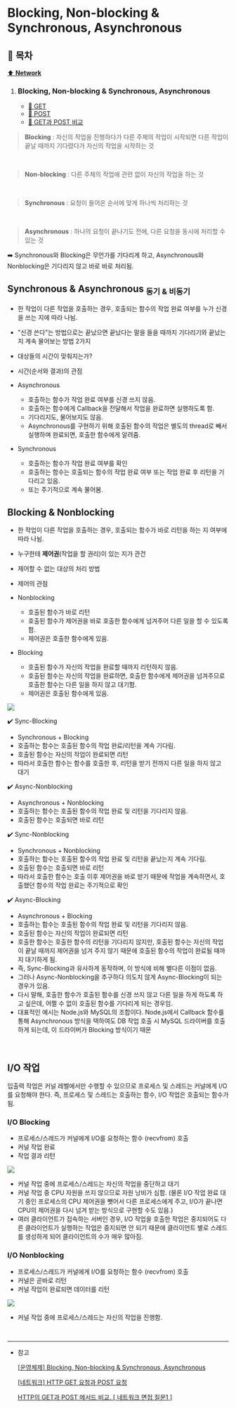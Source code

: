 # Blocking, Non-blocking & Synchronous, Asynchronous

## :bookmark_tabs: 목차

[:arrow_up: **Network**](../README.md)

1. ### Blocking, Non-blocking & Synchronous, Asynchronous
   - [:page_facing_up: GET](#get-요청)
   - [:page_facing_up: POST](#post-요청)
   - [:page_facing_up: GET과 POST 비교](#get과-post-비교)


> **Blocking** : 자신의 작업을 진행하다가 다른 주체의 작업이 시작되면 다른 작업이 끝날 때까지 기다렸다가 자신의 작업을 시작하는 것
</br>

> **Non-blocking** : 다른 주체의 작업에 관련 없이 자신의 작업을 하는 것
</br>

> **Synchronous** : 요청이 들어온 순서에 맞게 하나씩 처리하는 것
</br>

> **Asynchronous** : 하나의 요청이 끝나기도 전에, 다른 요청을 동시에 처리할 수 있는 것

➡️ Synchronous와 Blocking은 무언가를 기다리게 하고, Asynchronous와 Nonblocking은 기다리지 않고 바로 바로 처리됨.

## Synchronous & Asynchronous <sub>동기 & 비동기</sub>

- 한 작업이 다른 작업을 호출하는 경우, 호출되는 함수의 작업 완료 여부를 누가 신경을 쓰는 지에 따라 나뉨.
- "신경 쓴다"는 방법으로는 끝났으면 끝났다는 말을 들을 때까지 기다리기와 끝났는지 계속 물어보는 방법 2가지
- 대상들의 시간이 맞춰지는가?
- 시간(순서와 결과)의 관점

- Asynchronous
    - 호출하는 함수가 작업 완료 여부를 신경 쓰지 않음.
    - 호출하는 함수에게 Callback을 전달해서 작업을 완료하면 실행하도록 함.
    - 기다리지도, 물어보지도 않음.
    - Asynchronous를 구현하기 위해 호출된 함수의 작업은 별도의 thread로 빼서 실행하며 완료되면, 호출한 함수에게 알려줌.

- Synchronous
    - 호출하는 함수가 작업 완료 여부를 확인
    - 호출하는 함수는 호출되는 함수의 작업 완료 여부 또는 작업 완료 후 리턴을 기다리고 있음.
    - 또는 주기적으로 계속 물어봄.

## Blocking & Nonblocking

- 한 작업이 다른 작업을 호출하는 경우, 호출되는 함수가 바로 리턴을 하는 지 여부에 따라 나뉨.
- 누구한테 **제어권**(작업을 할 권리)이 있는 지가 관건
- 제어할 수 없는 대상의 처리 방법
- 제어의 관점

- Nonblocking
    - 호출된 함수가 바로 리턴
    - 호출된 함수가 제어권을 바로 호출한 함수에게 넘겨주어 다른 일을 할 수 있도록 함.
    - 제어권은 호출한 함수에게 있음.
- Blocking
    - 호출된 함수가 자신의 작업을 완료할 때까지 리턴하지 않음.
    - 호출된 함수는 자신의 작업을 완료하면, 호출한 함수에게 제어권을 넘겨주므로 호출한 함수는 다른 일을 하지 않고 대기함.
    - 제어권은 호출된 함수에게 있음.


<img src="../img/blocking_nonblocking_sync_async.png">


✔️ Sync-Blocking

- Synchronous + Blocking
- 호출하는 함수는 호출된 함수의 작업 완료/리턴을 계속 기다림.
- 호출된 함수는 자신의 작업이 완료되면 리턴
- 따라서 호출한 함수는 함수를 호출한 후, 리턴을 받기 전까지 다른 일을 하지 않고 대기

✔️ Async-Nonblocking

- Asynchronous + Nonblocking
- 호출하는 함수는 호출된 함수의 작업 완료 및 리턴을 기다리지 않음.
- 호출된 함수는 호출되면 바로 리턴


✔️ Sync-Nonblocking

- Synchronous + Nonblocking
- 호출하는 함수는 호출된 함수의 작업 완료 및 리턴을 끝났는지 계속 기다림.
- 호출된 함수는 호출되면 바로 리턴
- 따라서 호출한 함수는 호출 이후 제어권을 바로 받기 때문에 작업을 계속하면서, 호출했던 함수의 작업 완료는 주기적으로 확인


✔️ Async-Blocking

- Asynchronous + Blocking
- 호출하는 함수는 호출된 함수의 작업 완료 및 리턴을 기다리지 않음.
- 호출된 함수는 자신의 작업이 완료되면 리턴
- 호출한 함수는 호출한 함수의 리턴을 기다리지 않지만, 호출된 함수는 자신의 작업이 끝날 때까지 제어권을 넘겨 주지 않기 때문에 호출된 함수의 작업이 완료될 때까지 대기하게 됨.
- 즉, Sync-Blocking과 유사하게 동작하며, 이 방식에 비해 별다른 이점이 없음.
- 그러나 Async-Nonblocking을 추구하다 의도치 않게 Async-Blocking이 되는 경우가 있음. 
- 다시 말해, 호출한 함수가 호출된 함수를 신경 쓰지 않고 다른 일을 하게 하도록 하고 싶은데, 어쩔 수 없이 호출된 함수를 기다리게 되는 경우임.
- 대표적인 예시는 Node.js와 MySQL의 조합이다. Node.js에서 Callback 함수를 통해 Asynchronous 방식을 택하여도 DB 작업 호출 시 MySQL 드라이버를 호출하게 되는데, 이 드라이버가 Blocking 방식이기 때문

</br>



## I/O 작업

입출력 작업은 커널 레벨에서만 수행할 수 있으므로 프로세스 및 스레드는 커널에게 I/O를 요청해야 한다. 즉, 프로세스 및 스레드는 호출하는 함수, I/O 작업은 호출되는 함수가 됨.

### I/O Blocking

- 프로세스/스레드가 커널에게 I/O를 요청하는 함수 (recvfrom) 호출
- 커널 작업 완료
- 작업 결과 리턴

<img src="../img/blocking_io.png">

- 커널 작업 중에 프로세스/스레드는 자신의 작업을 중단하고 대기
- 커널 작업 중 CPU 자원을 쓰지 않으므로 자원 낭비가 심함. (물론 I/O 작업 완료 대기 중인 프로세스의 CPU 제어권을 뺏어서 다른 프로세스에게 주고, I/O가 끝나면 CPU의 제어권을 다시 넘겨 받는 방식으로 구현할 수도 있음.)
- 여러 클라이언트가 접속하는 서버인 경우, I/O 작업을 호출한 작업은 중지되어도 다른 클라이언트가 실행하는 작업은 중지되면 안 되기 때문에 클라이언트 별로 스레드를 생성하게 되어 클라이언트의 수가 매우 많아짐.


### I/O Nonblocking

- 프로세스/스레드가 커널에게 I/O를 요청하는 함수 (recvfrom) 호출
- 커널은 곧바로 리턴
- 커널 작업이 완료되면 데이터를 리턴

<img src="../img/nonblocking_io.png">

- 커널 작업 중에 프로세스/스레드는 자신의 작업을 진행함.

</br>

---

- 참고

    [[운영체제] Blocking, Non-blocking & Synchronous, Asynchronous](https://steady-coding.tistory.com/531)

    [[네트워크] HTTP GET 요청과 POST 요청](https://pabeba.tistory.com/150#recentEntries)

    [HTTP의 GET과 POST 메서드 비교. [ 네트워크 면접 질문1 ]](https://murphymoon.tistory.com/entry/HTTP%EC%9D%98-GET%EA%B3%BC-POST-%EB%A9%94%EC%84%9C%EB%93%9C-%EB%B9%84%EA%B5%90-%EB%84%A4%ED%8A%B8%EC%9B%8C%ED%81%AC-%EB%A9%B4%EC%A0%91-%EC%A7%88%EB%AC%B81)